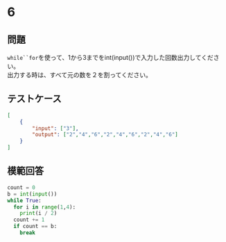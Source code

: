 # 6

## 問題

`while``for`を使って、1から3までをint(input())で入力した回数出力してください。<br>
出力する時は、すべて元の数を２を割ってください。


## テストケース

```json
[
	{
		"input": ["3"],
		"output": ["2","4","6","2","4","6","2","4","6"]
	}
]
```

## 模範回答
```python
count = 0
b = int(input())
while True:
  for i in range(1,4):
    print(i / 2)
  count += 1
  if count == b:
    break
```